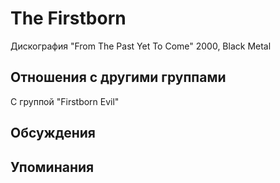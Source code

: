 # The Firstborn

Дискография
"From The Past Yet To Come" 2000, Black Metal

## Отношения с другими группами

C группой "Firstborn Evil" 

## Обсуждения


## Упоминания

